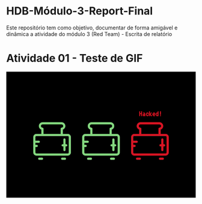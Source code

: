 # HDB-Módulo-3-Report-Final
Este repositório tem como objetivo, documentar de forma amigável e dinâmica a atividade do módulo 3 (Red Team) - Escrita de relatório

# Atividade 01 - Teste de GIF

![hacked](gifs/hacked.gif)
